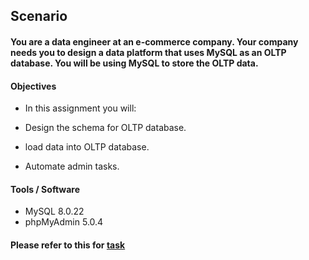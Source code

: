 ## Scenario
#### You are a data engineer at an e-commerce company. Your company needs you to design a data platform that uses MySQL as an OLTP database. You will be using MySQL to store the OLTP data.

#### Objectives
- In this assignment you will:

- Design the schema for OLTP database.
- load data into OLTP database.
- Automate admin tasks.

#### Tools / Software
- MySQL 8.0.22
- phpMyAdmin 5.0.4

#### Please refer to this for [task](https://github.com/As2909/IBM-Data-Engineering-Specialization-Coursera/blob/main/Course%2013%20Data%20Engineering%20Capstone%20Project/1%20OLTP%20Database/Task.pdf)
